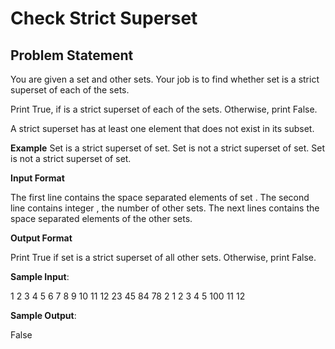 # Check Strict Superset

## Problem Statement
You are given a set  and  other sets.
Your job is to find whether set  is a strict superset of each of the  sets.

Print True, if  is a strict superset of each of the  sets. Otherwise, print False.

A strict superset has at least one element that does not exist in its subset.

**Example**
Set is a strict superset of set.
Set is not a strict superset of set.
Set is not a strict superset of set.

**Input Format**

The first line contains the space separated elements of set .
The second line contains integer , the number of other sets.
The next  lines contains the space separated elements of the other sets.

**Output Format**

Print True if set  is a strict superset of all other  sets. Otherwise, print False.

**Sample Input**:

1 2 3 4 5 6 7 8 9 10 11 12 23 45 84 78
2
1 2 3 4 5
100 11 12

**Sample Output**:

False